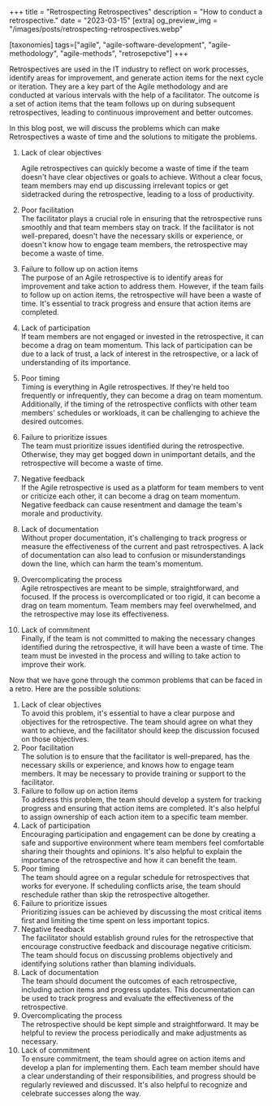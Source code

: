 +++
title = "Retrospecting Retrospectives"
description = "How to conduct a retrospective."
date = "2023-03-15"
[extra]
og_preview_img = "/images/posts/retrospecting-retrospectives.webp"

[taxonomies]
tags=["agile", "agile-software-development", "agile-methodology", "agile-methods", "retrosepctive"]
+++

Retrospectives are used in the IT industry to reflect on work processes, identify areas for improvement, and generate action items for the next cycle or iteration. They are a key part of the Agile methodology and are conducted at various intervals with the help of a facilitator. The outcome is a set of action items that the team follows up on during subsequent retrospectives, leading to continuous improvement and better outcomes.

In this blog post, we will discuss the problems which can make Retrospectives a waste of time and the solutions to mitigate the problems.

1. Lack of clear objectives

   Agile retrospectives can quickly become a waste of time if the team doesn't have clear objectives or goals to achieve. Without a clear focus, team members may end up discussing irrelevant topics or get sidetracked during the retrospective, leading to a loss of productivity.

2. Poor facilitation  
   The facilitator plays a crucial role in ensuring that the retrospective runs smoothly and that team members stay on track. If the facilitator is not well-prepared, doesn't have the necessary skills or experience, or doesn't know how to engage team members, the retrospective may become a waste of time.
3. Failure to follow up on action items  
   The purpose of an Agile retrospective is to identify areas for improvement and take action to address them. However, if the team fails to follow up on action items, the retrospective will have been a waste of time. It's essential to track progress and ensure that action items are completed.
4. Lack of participation  
   If team members are not engaged or invested in the retrospective, it can become a drag on team momentum. This lack of participation can be due to a lack of trust, a lack of interest in the retrospective, or a lack of understanding of its importance.
5. Poor timing  
   Timing is everything in Agile retrospectives. If they're held too frequently or infrequently, they can become a drag on team momentum. Additionally, if the timing of the retrospective conflicts with other team members' schedules or workloads, it can be challenging to achieve the desired outcomes.
6. Failure to prioritize issues  
   The team must prioritize issues identified during the retrospective. Otherwise, they may get bogged down in unimportant details, and the retrospective will become a waste of time.
7. Negative feedback  
   If the Agile retrospective is used as a platform for team members to vent or criticize each other, it can become a drag on team momentum. Negative feedback can cause resentment and damage the team's morale and productivity.
8. Lack of documentation  
   Without proper documentation, it's challenging to track progress or measure the effectiveness of the current and past retrospectives. A lack of documentation can also lead to confusion or misunderstandings down the line, which can harm the team's momentum.
9. Overcomplicating the process  
   Agile retrospectives are meant to be simple, straightforward, and focused. If the process is overcomplicated or too rigid, it can become a drag on team momentum. Team members may feel overwhelmed, and the retrospective may lose its effectiveness.
10. Lack of commitment  
    Finally, if the team is not committed to making the necessary changes identified during the retrospective, it will have been a waste of time. The team must be invested in the process and willing to take action to improve their work.

Now that we have gone through the common problems that can be faced in a retro. Here are the possible solutions:

1. Lack of clear objectives  
   To avoid this problem, it's essential to have a clear purpose and objectives for the retrospective. The team should agree on what they want to achieve, and the facilitator should keep the discussion focused on those objectives.
2. Poor facilitation  
   The solution is to ensure that the facilitator is well-prepared, has the necessary skills or experience, and knows how to engage team members. It may be necessary to provide training or support to the facilitator.
3. Failure to follow up on action items  
   To address this problem, the team should develop a system for tracking progress and ensuring that action items are completed. It's also helpful to assign ownership of each action item to a specific team member.
4. Lack of participation  
   Encouraging participation and engagement can be done by creating a safe and supportive environment where team members feel comfortable sharing their thoughts and opinions. It's also helpful to explain the importance of the retrospective and how it can benefit the team.
5. Poor timing  
   The team should agree on a regular schedule for retrospectives that works for everyone. If scheduling conflicts arise, the team should reschedule rather than skip the retrospective altogether.
6. Failure to prioritize issues  
   Prioritizing issues can be achieved by discussing the most critical items first and limiting the time spent on less important topics.
7. Negative feedback  
   The facilitator should establish ground rules for the retrospective that encourage constructive feedback and discourage negative criticism. The team should focus on discussing problems objectively and identifying solutions rather than blaming individuals.
8. Lack of documentation  
   The team should document the outcomes of each retrospective, including action items and progress updates. This documentation can be used to track progress and evaluate the effectiveness of the retrospective.
9. Overcomplicating the process  
   The retrospective should be kept simple and straightforward. It may be helpful to review the process periodically and make adjustments as necessary.
10. Lack of commitment  
    To ensure commitment, the team should agree on action items and develop a plan for implementing them. Each team member should have a clear understanding of their responsibilities, and progress should be regularly reviewed and discussed. It's also helpful to recognize and celebrate successes along the way.
